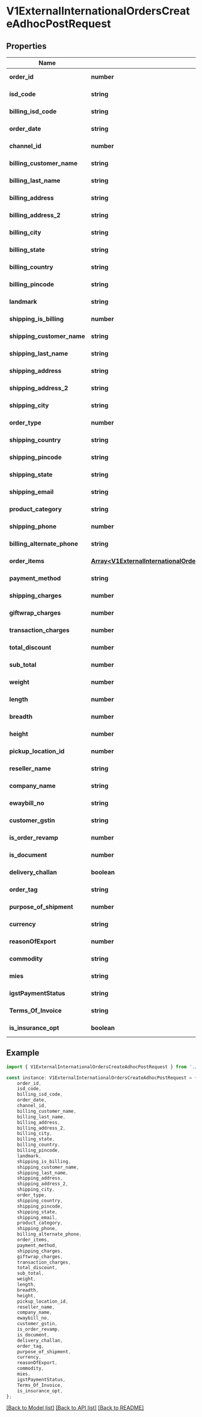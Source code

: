 # V1ExternalInternationalOrdersCreateAdhocPostRequest


## Properties

Name | Type | Description | Notes
------------ | ------------- | ------------- | -------------
**order_id** | **number** |  | [default to undefined]
**isd_code** | **string** |  | [default to undefined]
**billing_isd_code** | **string** |  | [default to undefined]
**order_date** | **string** |  | [default to undefined]
**channel_id** | **number** |  | [default to undefined]
**billing_customer_name** | **string** |  | [default to undefined]
**billing_last_name** | **string** |  | [default to undefined]
**billing_address** | **string** |  | [default to undefined]
**billing_address_2** | **string** |  | [default to undefined]
**billing_city** | **string** |  | [default to undefined]
**billing_state** | **string** |  | [default to undefined]
**billing_country** | **string** |  | [default to undefined]
**billing_pincode** | **string** |  | [default to undefined]
**landmark** | **string** |  | [default to undefined]
**shipping_is_billing** | **number** |  | [default to undefined]
**shipping_customer_name** | **string** |  | [default to undefined]
**shipping_last_name** | **string** |  | [default to undefined]
**shipping_address** | **string** |  | [default to undefined]
**shipping_address_2** | **string** |  | [default to undefined]
**shipping_city** | **string** |  | [default to undefined]
**order_type** | **number** |  | [default to undefined]
**shipping_country** | **string** |  | [default to undefined]
**shipping_pincode** | **string** |  | [default to undefined]
**shipping_state** | **string** |  | [default to undefined]
**shipping_email** | **string** |  | [default to undefined]
**product_category** | **string** |  | [default to undefined]
**shipping_phone** | **number** |  | [default to undefined]
**billing_alternate_phone** | **string** |  | [default to undefined]
**order_items** | [**Array&lt;V1ExternalInternationalOrdersCreateAdhocPostRequestOrderItemsInner&gt;**](V1ExternalInternationalOrdersCreateAdhocPostRequestOrderItemsInner.md) |  | [default to undefined]
**payment_method** | **string** |  | [default to undefined]
**shipping_charges** | **number** |  | [default to undefined]
**giftwrap_charges** | **number** |  | [default to undefined]
**transaction_charges** | **number** |  | [default to undefined]
**total_discount** | **number** |  | [default to undefined]
**sub_total** | **number** |  | [default to undefined]
**weight** | **number** |  | [default to undefined]
**length** | **number** |  | [default to undefined]
**breadth** | **number** |  | [default to undefined]
**height** | **number** |  | [default to undefined]
**pickup_location_id** | **number** |  | [default to undefined]
**reseller_name** | **string** |  | [default to undefined]
**company_name** | **string** |  | [default to undefined]
**ewaybill_no** | **string** |  | [default to undefined]
**customer_gstin** | **string** |  | [default to undefined]
**is_order_revamp** | **number** |  | [default to undefined]
**is_document** | **number** |  | [default to undefined]
**delivery_challan** | **boolean** |  | [default to undefined]
**order_tag** | **string** |  | [default to undefined]
**purpose_of_shipment** | **number** |  | [default to undefined]
**currency** | **string** |  | [default to undefined]
**reasonOfExport** | **number** |  | [default to undefined]
**commodity** | **string** |  | [default to undefined]
**mies** | **string** |  | [default to undefined]
**igstPaymentStatus** | **string** |  | [default to undefined]
**Terms_Of_Invoice** | **string** |  | [default to undefined]
**is_insurance_opt** | **boolean** |  | [default to undefined]

## Example

```typescript
import { V1ExternalInternationalOrdersCreateAdhocPostRequest } from './api';

const instance: V1ExternalInternationalOrdersCreateAdhocPostRequest = {
    order_id,
    isd_code,
    billing_isd_code,
    order_date,
    channel_id,
    billing_customer_name,
    billing_last_name,
    billing_address,
    billing_address_2,
    billing_city,
    billing_state,
    billing_country,
    billing_pincode,
    landmark,
    shipping_is_billing,
    shipping_customer_name,
    shipping_last_name,
    shipping_address,
    shipping_address_2,
    shipping_city,
    order_type,
    shipping_country,
    shipping_pincode,
    shipping_state,
    shipping_email,
    product_category,
    shipping_phone,
    billing_alternate_phone,
    order_items,
    payment_method,
    shipping_charges,
    giftwrap_charges,
    transaction_charges,
    total_discount,
    sub_total,
    weight,
    length,
    breadth,
    height,
    pickup_location_id,
    reseller_name,
    company_name,
    ewaybill_no,
    customer_gstin,
    is_order_revamp,
    is_document,
    delivery_challan,
    order_tag,
    purpose_of_shipment,
    currency,
    reasonOfExport,
    commodity,
    mies,
    igstPaymentStatus,
    Terms_Of_Invoice,
    is_insurance_opt,
};
```

[[Back to Model list]](../README.md#documentation-for-models) [[Back to API list]](../README.md#documentation-for-api-endpoints) [[Back to README]](../README.md)
